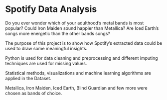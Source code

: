 # Spotify Data Analysis

Do you ever wonder which of your adulthood’s metal bands is most popular?
Could Iron Maiden sound happier than Metallica?
Are Iced Earth’s songs more energetic than the other bands songs?

The purpose of this project is to show how Spotify’s extracted data could be used to draw some meaningful insights.

Python is used for data cleaning and preprocessing and different imputing techniques are used for missing values.

Statistical methods, visualizations and machine learning algorithms are applied in the Dataset.






Metallica, Iron Maiden, Iced Earth, Blind Guardian and few more were chosen as bands of choice.
